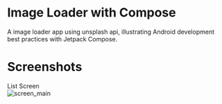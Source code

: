 # Image Loader with Compose

A image loader app using unsplash api, illustrating Android development best practices with Jetpack Compose. 

# Screenshots

List Screen         
![screen_main](https://github.com/Saikrishna41/UnsplashImageLoader/assets/12906669/c56c81d8-0a21-4d88-8c63-0eb751fc0fbb)

